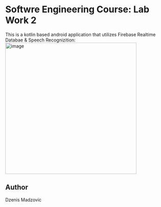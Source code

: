 # Softwre Engineering Course: Lab Work 2

This is a kotlin based android application that utilizes Firebase Realtime Databae & Speech Recognizition:
<img width="410" alt="image" src="https://github.com/PsychicPlatypus/SE-Lab2/assets/89925489/4cf65c2b-d3c3-4dc9-be26-167a02c78b0c">

## Author
Dzenis Madzovic
